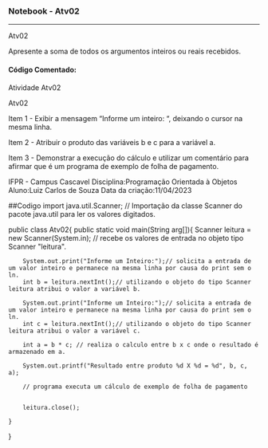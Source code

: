 ### Notebook - Atv02
**********************

Atv02

Apresente a soma de todos os argumentos inteiros ou reais recebidos.
					
#### Código Comentado:

 Atividade Atv02
 
Atv02

Item 1 - Exibir a mensagem “Informe um inteiro: “, deixando o cursor na mesma linha.

Item 2 - Atribuir o produto das variáveis b e c para a variável a.

Item 3 - Demonstrar a execução do cálculo e utilizar um comentário para afirmar que é um programa de exemplo de folha de pagamento.

 IFPR - Campus Cascavel
 Disciplina:Programação Orientada à Objetos
 Aluno:Luiz Carlos de Souza
 Data da criação:11/04/2023 
 
##Codigo 
import java.util.Scanner; // Importação da classe Scanner do pacote java.util para ler os valores digitados.

public class Atv02{
    public static void main(String arg[]){
        Scanner leitura = new Scanner(System.in); // recebe os valores de entrada no objeto tipo Scanner "leitura".
        
        System.out.print("Informe um Inteiro:");// solicita a entrada de um valor inteiro e permanece na mesma linha por causa do print sem o ln.
        int b = leitura.nextInt();// utilizando o objeto do tipo Scanner leitura atribui o valor a variável b.

        System.out.print("Informe um Inteiro:");// solicita a entrada de um valor inteiro e permanece na mesma linha por causa do print sem o ln.
        int c = leitura.nextInt();// utilizando o objeto do tipo Scanner leitura atribui o valor a variável c.
        
        int a = b * c; // realiza o calculo entre b x c onde o resultado é armazenado em a.
        
        System.out.printf("Resultado entre produto %d X %d = %d", b, c, a);
        
        // programa executa um cálculo de exemplo de folha de pagamento
        
        
        leitura.close();

    }

}
